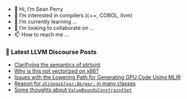 - 👋 Hi, I’m Sean Perry
- 👀 I’m interested in compilers (c++, COBOL, llvm)
- 🌱 I’m currently learning ...
- 💞️ I’m looking to collaborate on ...
- 📫 How to reach me ...

<!---
s66perry/s66perry is a ✨ special ✨ repository because its `README.md` (this file) appears on your GitHub profile.
You can click the Preview link to take a look at your changes.
--->
### 📕 Latest LLVM Discourse Posts

<!-- DISCOURSE-LLVM:START -->
- [Clarifiying the semantics of ptrtoint](https://discourse.llvm.org/t/clarifiying-the-semantics-of-ptrtoint/83987#post_14)
- [Why is this not vectorized on x86?](https://discourse.llvm.org/t/why-is-this-not-vectorized-on-x86/84052#post_2)
- [Issues with the Lowering Path for Generating GPU Code Using MLIR](https://discourse.llvm.org/t/issues-with-the-lowering-path-for-generating-gpu-code-using-mlir/84060#post_1)
- [Reason for `alignas&lpar;8&rpar;` in many classes](https://discourse.llvm.org/t/reason-for-alignas-8-in-many-classes/84035#post_5)
- [Some thoughts about `ValueBoundsConstraintSet`](https://discourse.llvm.org/t/some-thoughts-about-valueboundsconstraintset/84055#post_2)
<!-- DISCOURSE-LLVM:END -->
